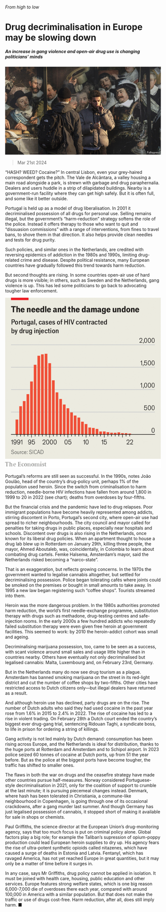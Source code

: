 ###### From high to low

# Drug decriminalisation in Europe may be slowing down 

##### An increase in gang violence and open-air drug use is changing politicians’ minds 

![image](images/20240323_EUP001.jpg) 

> Mar 21st 2024 

“HASH? WEED? Cocaine?” In central Lisbon, even your grey-haired correspondent gets the pitch. The Vale de Alcântara, a valley housing a main road alongside a park, is strewn with garbage and drug paraphernalia. Dealers and users huddle in a strip of dilapidated buildings. Nearby is a government-run facility where they can get high safely. But it is often full, and some like it better outside.

Portugal is held up as a model of drug liberalisation. In 2001 it decriminalised possession of all drugs for personal use. Selling remains illegal, but the government’s “harm-reduction” strategy softens the role of the police. Instead it offers therapy to those who want to quit and “dissuasion commissions” with a range of interventions, from fines to travel bans, to shove them in that direction. It also helps provide clean needles and tests for drug purity.

Such policies, and similar ones in the Netherlands, are credited with reversing epidemics of addiction in the 1980s and 1990s, limiting drug-related crime and disease. Despite political resistance, many European countries have gradually followed this trend towards harm reduction.

But second thoughts are rising. In some countries open-air use of hard drugs is more visible; in others, such as Sweden and the Netherlands, gang violence is up. This has led some politicians to go back to advocating tougher law enforcement.

![image](images/20240323_EUC875.png) 


Portugal’s reforms are still seen as successful. In the 1990s, notes João Goulão, head of the country’s drug-policy unit, perhaps 1% of the population used heroin. Since the switch from criminalisation to harm reduction, needle-borne HIV infections have fallen from around 1,800 in 1999 to 20 in 2022 (see chart); deaths from overdoses by four-fifths. 

But the financial crisis and the pandemic have led to drug relapses. Poor immigrant populations have become heavily represented among addicts, stirring discontent in Porto, Portugal’s second city, where open-air use had spread to richer neighbourhoods. The city council and mayor called for penalties for taking drugs in public places, especially near hospitals and schools. Discontent over drugs is also rising in the Netherlands, once known for its liberal drug policies. When an apartment thought to house a drug lab blew up in Rotterdam on January 29th, killing three people, the mayor, Ahmed Aboutaleb, was, coincidentally, in Colombia to learn about combating drug cartels. Femke Halsema, Amsterdam’s mayor, said the Netherlands risked becoming a “narco-state”.

That is an exaggeration, but reflects growing concerns. In the 1970s the government wanted to legalise cannabis altogether, but settled for decriminalising possession. Police began tolerating cafés where joints could be smoked on the premises or bought in small amounts to take away. In 1995 a new law began registering such “coffee shops”. Tourists streamed into them. 

Heroin was the more dangerous problem. In the 1980s authorities promoted harm reduction, the world’s first needle-exchange programme, substitution therapy with drugs such as methadone, drug-testing centres and safe-injection rooms. In the early 2000s a few hundred addicts who repeatedly failed substitution therapy were even given free heroin at government facilities. This seemed to work: by 2010 the heroin-addict cohort was small and ageing. 

Decriminalising marijuana possession, too, came to be seen as a success, with scant violence around small sales and usage little higher than in countries nearby. Others have eventually not only decriminalised but legalised cannabis: Malta, Luxembourg and, on February 23rd, Germany.

But in the Netherlands many do now see drug tourism as a plague. Amsterdam has banned smoking marijuana on the street in its red-light district and cut the number of coffee shops by two-fifths. Other cities have restricted access to Dutch citizens only—but illegal dealers have returned as a result.

And although heroin use has declined, party drugs are on the rise. The number of Dutch adults who said they had used cocaine in the past year rose from 1.6% in 2015 to 2.4% in 2022. The rise of cocaine has led to a rise in violent trading. On February 28th a Dutch court ended the country’s biggest ever drug-gang trial, sentencing Ridouan Taghi, a syndicate boss, to life in prison for ordering a string of killings. 

Gang activity is not led mainly by Dutch demand: consumption has been rising across Europe, and the Netherlands is ideal for distribution, thanks to the huge ports at Rotterdam and Amsterdam and to Schipol airport. In 2023 police seized 60 tonnes of cocaine at Dutch ports, up from 51 the year before. But as the police at the biggest ports have become tougher, the traffic has shifted to smaller ones.

The flaws in both the war on drugs and the ceasefire strategy have made other countries pursue half-measures. Norway considered Portuguese-style decriminalisation in 2021, only for the coalition of support to crumble at the last minute; it is pursuing piecemeal changes instead. Denmark, where hash has been tolerated in Christiania, a commune-like neighbourhood in Copenhagen, is going through one of its occasional crackdowns, after a gang murder last summer. And though Germany has just legalised possession of cannabis, it stopped short of making it available for sale in shops or chemists. 

Paul Griffiths, the science director at the European Union’s drug-monitoring agency, says that too much focus is put on criminal policy alone. Global factors play a big role; for example the Taliban’s supression of opium-poppy production could lead European heroin supplies to dry up. His agency fears the rise of ultra-potent synthetic opioids called nitazenes, which have caused a surge of deaths in Estonia and Latvia. Fentanyl, which has ravaged America, has not yet reached Europe in great quantities, but it may only be a matter of time before it surges in.

In any case, says Mr Griffiths, drug policy cannot be applied in isolation. It must be joined with health care, housing, public education and other services. Europe features strong welfare states, which is one big reason 6,000-7,000 die of overdoses there each year, compared with around 100,000 in America with a similar population. But that does not make the traffic or use of drugs cost-free. Harm reduction, after all, does still imply harm. ■


